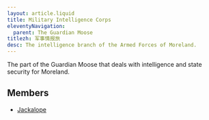 ```yaml
---
layout: article.liquid
title: Military Intelligence Corps
eleventyNavigation:
  parent: The Guardian Moose
titlezh: 军事情报旅
desc: The intelligence branch of the Armed Forces of Moreland.
---
```


The part of the Guardian Moose that deals with intelligence and state security for Moreland.

## Members

- [Jackalope](/characters/jackalope/)
